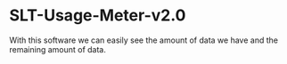 # SLT-Usage-Meter-v2.0
With this software we can easily see the amount of data we have and the remaining amount of data.
